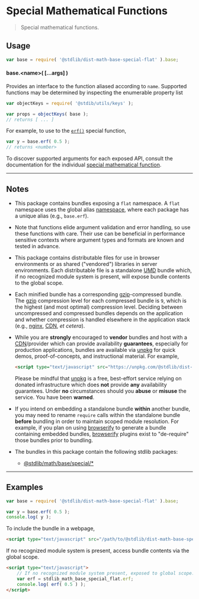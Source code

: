 <!--

@license Apache-2.0

Copyright (c) 2020 The Stdlib Authors.

Licensed under the Apache License, Version 2.0 (the "License");
you may not use this file except in compliance with the License.
You may obtain a copy of the License at

   http://www.apache.org/licenses/LICENSE-2.0

Unless required by applicable law or agreed to in writing, software
distributed under the License is distributed on an "AS IS" BASIS,
WITHOUT WARRANTIES OR CONDITIONS OF ANY KIND, either express or implied.
See the License for the specific language governing permissions and
limitations under the License.

-->

# Special Mathematical Functions

> Special mathematical functions.

<section class="intro">

</section>

<!-- /.intro -->

<section class="usage">

## Usage

```javascript
var base = require( '@stdlib/dist-math-base-special-flat' ).base;
```

#### base.&lt;name&gt;( \[...args] )

Provides an interface to the function aliased according to `name`. Supported functions may be determined by inspecting the enumerable property list

```javascript
var objectKeys = require( '@stdib/utils/keys' );

var props = objectKeys( base );
// returns [ ... ]
```

For example, to use to the [`erf()`][@stdlib/math/base/special/erf] special function,

```javascript
var y = base.erf( 0.5 );
// returns <number>
```

To discover supported arguments for each exposed API, consult the documentation for the individual [special mathematical function][@stdlib/math/base/special].

</section>

<!-- /.usage -->

* * *

<section class="notes">

## Notes

-   This package contains bundles exposing a `flat` namespace. A `flat` namespace uses the global alias [namespace][@stdlib/namespace], where each package has a unique alias (e.g., `base.erf`).

-   Note that functions elide argument validation and error handling, so use these functions with care. Their use can be beneficial in performance sensitive contexts where argument types and formats are known and tested in advance.

-   This package contains distributable files for use in browser environments or as shared ("vendored") libraries in server environments. Each distributable file is a standalone [UMD][umd] bundle which, if no recognized module system is present, will expose bundle contents to the global scope.

-   Each minified bundle has a corresponding [gzip][gzip]-compressed bundle. The [gzip][gzip] compression level for each compressed bundle is `9`, which is the highest (and most optimal) compression level. Deciding between uncompressed and compressed bundles depends on the application and whether compression is handled elsewhere in the application stack (e.g., [nginx][nginx], [CDN][cdn], _et cetera_).

-   While you are **strongly** encouraged to **vendor** bundles and host with a [CDN][cdn]/provider which can provide availability **guarantees**, especially for production applications, bundles are available via [unpkg][unpkg] for quick demos, proof-of-concepts, and instructional material. For example,

    ```html
    <script type="text/javascript" src="https://unpkg.com/@stdlib/dist-math-base-special-flat"></script>
    ```

    Please be mindful that [unpkg][unpkg] is a free, best-effort service relying on donated infrastructure which does **not** provide **any** availability guarantees. Under **no** circumstances should you **abuse** or **misuse** the service. You have been **warned**.

-   If you intend on embedding a standalone bundle **within** another bundle, you may need to rename `require` calls within the standalone bundle **before** bundling in order to maintain scoped module resolution. For example, if you plan on using [browserify][browserify] to generate a bundle containing embedded bundles, [browserify][browserify] plugins exist to "de-require" those bundles prior to bundling.

-   The bundles in this package contain the following stdlib packages:

    -   [@stdlib/math/base/special/*][@stdlib/math/base/special]

</section>

<!-- /.notes -->

* * *

<section class="examples">

## Examples

<!-- eslint no-undef: "error" -->

```javascript
var base = require( '@stdlib/dist-math-base-special-flat' ).base;

var y = base.erf( 0.5 );
console.log( y );
```

To include the bundle in a webpage,

```html
<script type="text/javascript" src="/path/to/@stdlib/dist-math-base-special-flat/build/bundle.min.js"></script>
```

If no recognized module system is present, access bundle contents via the global scope.

```html
<script type="text/javascript">
    // If no recognized module system present, exposed to global scope:
    var erf = stdlib_math_base_special_flat.erf;
    console.log( erf( 0.5 ) );
</script>
```

</section>

<!-- /.examples -->

<section class="links">

[stdlib]: https://github.com/stdlib-js/stdlib

[@stdlib/namespace]: https://github.com/stdlib-js/stdlib/tree/develop/lib/node_modules/%40stdlib/namespace

[@stdlib/math/base/special/erf]: https://github.com/stdlib-js/stdlib/tree/develop/lib/node_modules/%40stdlib/math/base/special/erf

[@stdlib/math/base/special]: https://github.com/stdlib-js/stdlib/tree/develop/lib/node_modules/%40stdlib/math/base/special

[umd]: https://github.com/umdjs/umd

[gzip]: https://en.wikipedia.org/wiki/Gzip

[nginx]: http://nginx.org/en/docs/

[cdn]: https://en.wikipedia.org/wiki/Content_delivery_network

[unpkg]: https://unpkg.com/#/

[browserify]: https://github.com/browserify/browserify

</section>

<!-- /.links -->
